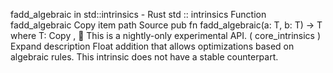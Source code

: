 fadd_algebraic in std::intrinsics - Rust
std
::
intrinsics
Function
fadd_algebraic
Copy item path
Source
pub fn fadd_algebraic<T>(a: T, b: T) -> T
where
    T:
Copy
,
🔬
This is a nightly-only experimental API. (
core_intrinsics
)
Expand description
Float addition that allows optimizations based on algebraic rules.
This intrinsic does not have a stable counterpart.